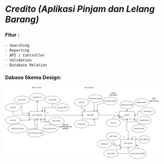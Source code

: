 # *Credito (Aplikasi Pinjam dan Lelang Barang)*

### Fitur :
    - Searching
    - Reporting
    - API / Controller
    - Validation
    - Database Relation

### Dabase Skema Design:
<img src="./img/kredito_db_skema.png">
